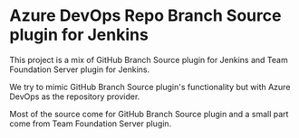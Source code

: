 # Azure DevOps Repo Branch Source plugin for Jenkins

This project is a mix of GitHub Branch Source plugin for Jenkins and Team Foundation Server plugin for Jenkins.

We try to mimic GitHub Branch Source plugin's functionality but with Azure DevOps as the repository provider.

Most of the source come for GitHub Branch Source plugin and a small part come from Team Foundation Server plugin.